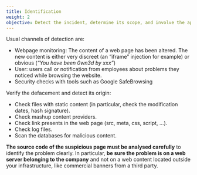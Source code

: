 ```yaml
---
title: Identification
weight: 2
objective: Detect the incident, determine its scope, and involve the appropriate parties.
---
```

Usual channels of detection are:

- Webpage monitoring: The content of a web page has been altered. The new content is either very discreet (an “iframe” injection for example) or obvious (*“You have been 0wn3d by xxx”*)
- User: users call or notification from employees about problems they noticed while browsing the website.
- Security checks with tools such as Google SafeBrowsing

Verify the defacement and detect its origin:

- Check files with static content (in particular, check the modification dates, hash signature).
- Check mashup content providers.
- Check link presents in the web page (src, meta, css, script, …).
- Check log files.
- Scan the databases for malicious content.

**The source code of the suspicious page must be analysed carefully** to identify the problem clearly. In particular, **be sure the problem is on a web server belonging to the company** and not on a web content located outside your infrastructure, like commercial banners from a third party.

